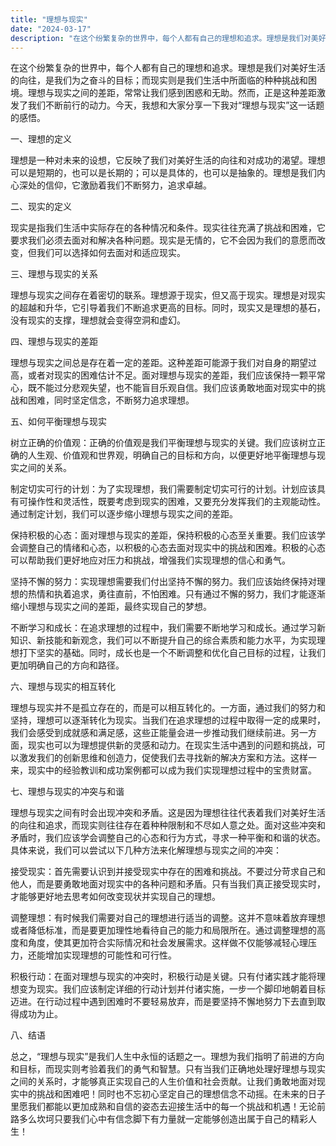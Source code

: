 ```yaml
---
title: "理想与现实"
date: "2024-03-17"
description: "在这个纷繁复杂的世界中，每个人都有自己的理想和追求。理想是我们对美好生活的向往，是我们为之奋斗的目标；而现实则是我们生活中所面临的种种挑战和困境。理想与现实之间的差距，常常让我们感到困惑和无助。然而，正是这种差距激发了我们不断前行的动力。今天，我想和大家分享一下我对'理想与现实'这一话题的感悟。"
---
```


在这个纷繁复杂的世界中，每个人都有自己的理想和追求。理想是我们对美好生活的向往，是我们为之奋斗的目标；而现实则是我们生活中所面临的种种挑战和困境。理想与现实之间的差距，常常让我们感到困惑和无助。然而，正是这种差距激发了我们不断前行的动力。今天，我想和大家分享一下我对“理想与现实”这一话题的感悟。

一、理想的定义

理想是一种对未来的设想，它反映了我们对美好生活的向往和对成功的渴望。理想可以是短期的，也可以是长期的；可以是具体的，也可以是抽象的。理想是我们内心深处的信仰，它激励着我们不断努力，追求卓越。

二、现实的定义

现实是指我们生活中实际存在的各种情况和条件。现实往往充满了挑战和困难，它要求我们必须去面对和解决各种问题。现实是无情的，它不会因为我们的意愿而改变，但我们可以选择如何去面对和适应现实。

三、理想与现实的关系

理想与现实之间存在着密切的联系。理想源于现实，但又高于现实。理想是对现实的超越和升华，它引导着我们不断追求更高的目标。同时，现实又是理想的基石，没有现实的支撑，理想就会变得空洞和虚幻。

四、理想与现实的差距

理想与现实之间总是存在着一定的差距。这种差距可能源于我们对自身的期望过高，或者对现实的困难估计不足。面对理想与现实的差距，我们应该保持一颗平常心，既不能过分悲观失望，也不能盲目乐观自信。我们应该勇敢地面对现实中的挑战和困难，同时坚定信念，不断努力追求理想。

五、如何平衡理想与现实

树立正确的价值观：正确的价值观是我们平衡理想与现实的关键。我们应该树立正确的人生观、价值观和世界观，明确自己的目标和方向，以便更好地平衡理想与现实之间的关系。

制定切实可行的计划：为了实现理想，我们需要制定切实可行的计划。计划应该具有可操作性和灵活性，既要考虑到现实的困难，又要充分发挥我们的主观能动性。通过制定计划，我们可以逐步缩小理想与现实之间的差距。

保持积极的心态：面对理想与现实的差距，保持积极的心态至关重要。我们应该学会调整自己的情绪和心态，以积极的心态去面对现实中的挑战和困难。积极的心态可以帮助我们更好地应对压力和挑战，增强我们实现理想的信心和勇气。

坚持不懈的努力：实现理想需要我们付出坚持不懈的努力。我们应该始终保持对理想的热情和执着追求，勇往直前，不怕困难。只有通过不懈的努力，我们才能逐渐缩小理想与现实之间的差距，最终实现自己的梦想。

不断学习和成长：在追求理想的过程中，我们需要不断地学习和成长。通过学习新知识、新技能和新观念，我们可以不断提升自己的综合素质和能力水平，为实现理想打下坚实的基础。同时，成长也是一个不断调整和优化自己目标的过程，让我们更加明确自己的方向和路径。

六、理想与现实的相互转化

理想与现实并不是孤立存在的，而是可以相互转化的。一方面，通过我们的努力和坚持，理想可以逐渐转化为现实。当我们在追求理想的过程中取得一定的成果时，我们会感受到成就感和满足感，这些正能量会进一步推动我们继续前进。另一方面，现实也可以为理想提供新的灵感和动力。在现实生活中遇到的问题和挑战，可以激发我们的创新思维和创造力，促使我们去寻找新的解决方案和方法。这样一来，现实中的经验教训和成功案例都可以成为我们实现理想过程中的宝贵财富。

七、理想与现实的冲突与和谐

理想与现实之间有时会出现冲突和矛盾。这是因为理想往往代表着我们对美好生活的向往和追求，而现实则往往存在着种种限制和不尽如人意之处。面对这些冲突和矛盾时，我们应该学会调整自己的心态和行为方式，寻求一种平衡和和谐的状态。具体来说，我们可以尝试以下几种方法来化解理想与现实之间的冲突：

接受现实：首先需要认识到并接受现实中存在的困难和挑战。不要过分苛求自己和他人，而是要勇敢地面对现实中的各种问题和矛盾。只有当我们真正接受现实时，才能够更好地去思考如何改变现状并实现自己的理想。

调整理想：有时候我们需要对自己的理想进行适当的调整。这并不意味着放弃理想或者降低标准，而是要更加理性地看待自己的能力和局限所在。通过调整理想的高度和角度，使其更加符合实际情况和社会发展需求。这样做不仅能够减轻心理压力，还能增加实现理想的可能性和可行性。

积极行动：在面对理想与现实的冲突时，积极行动是关键。只有付诸实践才能将理想变为现实。我们应该制定详细的行动计划并付诸实施，一步一个脚印地朝着目标迈进。在行动过程中遇到困难时不要轻易放弃，而是要坚持不懈地努力下去直到取得成功为止。

八、结语

总之，“理想与现实”是我们人生中永恒的话题之一。理想为我们指明了前进的方向和目标，而现实则考验着我们的勇气和智慧。只有当我们正确地处理好理想与现实之间的关系时，才能够真正实现自己的人生价值和社会贡献。让我们勇敢地面对现实中的挑战和困难吧！同时也不忘初心坚定自己的理想信念不动摇。在未来的日子里愿我们都能以更加成熟和自信的姿态去迎接生活中的每一个挑战和机遇！无论前路多么坎坷只要我们心中有信念脚下有力量就一定能够创造出属于自己的精彩人生！
